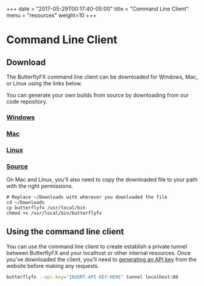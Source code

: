 +++
date = "2017-05-29T00:17:40-05:00"
title = "Command Line Client"
menu = "resources"
weight=10
+++

# Command Line Client

## Download

The ButterflyFX command line client can be downloaded for Windows, Mac, or Linux using the links below.

You can generate your own builds from source by downloading from our code repository. 

<div class="row">
  <div class="col-md-3">
    <div class="promo">
        <a href="https://cdn.butterflyfx.io/downloads/cli/windows/butterflyfx.exe">
            <i class="fa fa-windows"></i>
            <h3>Windows</h3>
        </a>
    </div>
  </div>
  <div class="col-md-3">
    <div class="promo">
        <a href="https://cdn.butterflyfx.io/downloads/cli/mac/butterflyfx">
            <i class="fa fa-apple"></i>
            <h3>Mac</h3>
        </a>
    </div>
  </div>
  <div class="col-md-3">
    <div class="promo">
        <a href="https://cdn.butterflyfx.io/downloads/cli/linux/butterflyfx">
            <i class="fa fa-linux"></i>
            <h3>Linux</h3>
        </a>
    </div>
  </div>
  <div class="col-md-3">
    <div class="promo">
        <a href="https://github.com/butterflyfx" target="new">
            <i class="fa fa-code-fork"></i>
            <h3>Source</h3>
        </a>
    </div>
  </div>
</div>

On Mac and Linux, you'll also need to copy the downloaded file to your path with the right permissions.

    # Replace ~/Downloads with wherever you downloaded the file
    cd ~/Downloads
    cp butterflyfx /usr/local/bin
    chmod +x /usr/local/bin/butterflyfx

## Using the command line client

You can use the command line client to create establish a private tunnel between ButterflyFX and your localhost or other internal resources. 
Once you've downloaded the client, you'll need to [generating an API key](https://www.butterflyfx.io/dash/settings/api) from the website before making any requests.

```bash
butterflyfx --api-key="INSERT-API-KEY-HERE" tunnel localhost:80
```